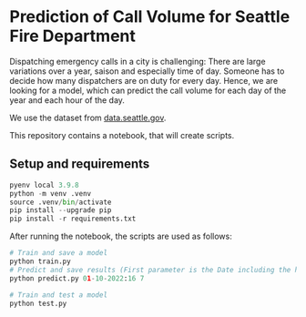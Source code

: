# Prediction of Call Volume for Seattle Fire Department

Dispatching emergency calls in a city is challenging: There are large variations over a year, saison
and especially time of day. Someone has to decide how many dispatchers are on duty for every day.
Hence, we are looking for a model, which can predict the call volume for each day of the year and
each hour of the day. 

We use the dataset from [data.seattle.gov](https://data.seattle.gov/Public-Safety/Seattle-Real-Time-Fire-911-Calls/kzjm-xkqj).

This repository contains a notebook, that will create scripts. 


## Setup and requirements

```python
pyenv local 3.9.8
python -m venv .venv
source .venv/bin/activate
pip install --upgrade pip
pip install -r requirements.txt
```

After running the notebook, the scripts are used as follows:

```python
# Train and save a model
python train.py
# Predict and save results (First parameter is the Date including the hour. Second parameter is how many days you want to forecast.)
python predict.py 01-10-2022:16 7

# Train and test a model
python test.py
```